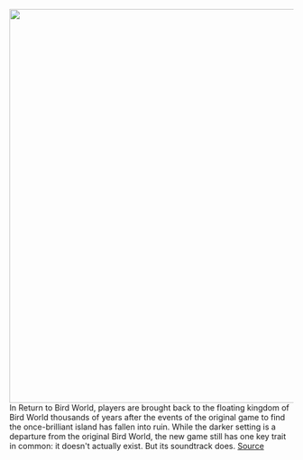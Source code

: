 <img src='https://cdn.vox-cdn.com/thumbor/O8hAn5g6IdHHVadBtUzoPQKgMp8=/0x0:1500x1125/1200x800/filters:focal(645x361:885x601)/cdn.vox-cdn.com/uploads/chorus_image/image/68454845/Return_to_Bird_World_Cover___The_Verge.0.png' width='700px' /><br/>
In Return to Bird World, players are brought back to the floating kingdom of Bird World thousands of years after the events of the original game to find the once-brilliant island has fallen into ruin. While the darker setting is a departure from the original Bird World, the new game still has one key trait in common: it doesn't actually exist. But its soundtrack does.
<a href='https://www.theverge.com/22150022/return-to-bird-world-leon-chang-interview-soundtrack-fake-game-sequel'> Source <a/>
